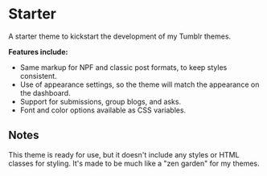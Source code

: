 # Starter
A starter theme to kickstart the development of my Tumblr themes.

**Features include:**

- Same markup for NPF and classic post formats, to keep styles consistent.
- Use of appearance settings, so the theme will match the appearance on the dashboard.
- Support for submissions, group blogs, and asks.
- Font and color options available as CSS variables.

## Notes

This theme is ready for use, but it doesn't include any styles or HTML classes for styling. It's made to be much like a "zen garden" for my themes.

